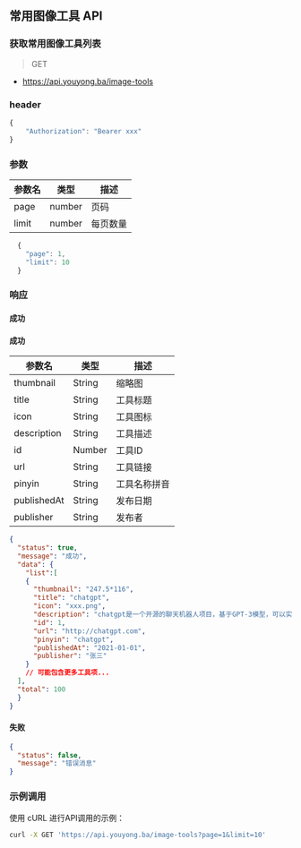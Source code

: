## 常用图像工具 API

### 获取常用图像工具列表

> GET

- https://api.youyong.ba/image-tools

### header

```javascript
{
    "Authorization": "Bearer xxx"
}
```

### 参数

| 参数名 | 类型   | 描述     |
| ------ | ------ | -------- |
| page   | number | 页码     |
| limit  | number | 每页数量 |

```javascript 
  {
    "page": 1,
    "limit": 10
  }
```


### 响应

#### 成功


#### 成功

| 参数名        | 类型    | 描述           |
| ------------ | ------- | -------------- |
| thumbnail    | String  | 缩略图         |
| title        | String  | 工具标题       |
| icon         | String  | 工具图标       |
| description  | String  | 工具描述       |
| id           | Number  | 工具ID         |
| url          | String  | 工具链接       |
| pinyin       | String  | 工具名称拼音   |
| publishedAt  | String  | 发布日期       |
| publisher    | String  | 发布者         |


  ```json
  {
    "status": true,
    "message": "成功",
    "data": {
      "list":[
      {
        "thumbnail": "247.5*116",
        "title": "chatgpt",
        "icon": "xxx.png",
        "description": "chatgpt是一个开源的聊天机器人项目，基于GPT-3模型，可以实现自然语言对话和文本生成。",
        "id": 1,
        "url": "http://chatgpt.com",
        "pinyin": "chatgpt",
        "publishedAt": "2021-01-01",
        "publisher": "张三"
      }
      // 可能包含更多工具项...
    ],
    "total": 100
    }
  }
  ```

#### 失败

```json
{
  "status": false,
  "message": "错误消息"
}
```

### 示例调用

使用 cURL 进行API调用的示例：

```bash
curl -X GET 'https://api.youyong.ba/image-tools?page=1&limit=10'
```







